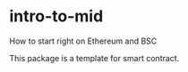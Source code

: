 # intro-to-mid

How to start right on Ethereum and BSC

This package is a template for smart contract.
